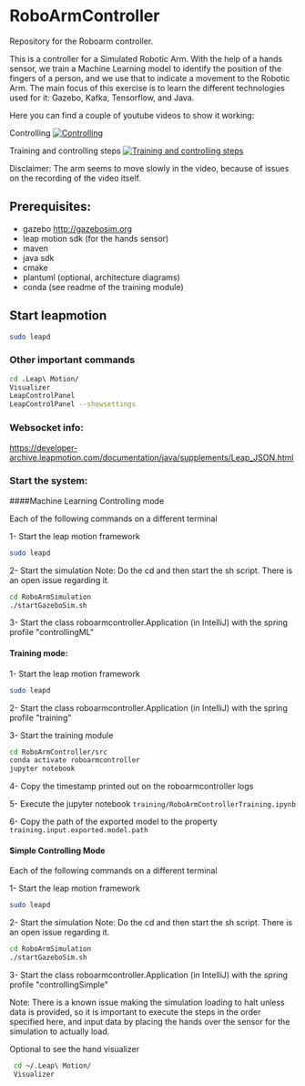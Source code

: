 # RoboArmController

Repository for the Roboarm controller. 

This is a controller for a Simulated Robotic Arm. With the help of a hands sensor, we train a Machine Learning model to identify the position of the fingers of a person, and we use that to indicate a movement to the Robotic Arm. The main focus of this exercise is to learn the different technologies used for it: Gazebo, Kafka, Tensorflow, and Java.

Here you can find a couple of youtube videos to show it working:

Controlling
[![Controlling](https://img.youtube.com/vi/hz7BYlV3m8k/0.jpg)](https://www.youtube.com/watch?v=hz7BYlV3m8k)

Training and controlling steps
[![Training and controlling steps](https://img.youtube.com/vi/deWE3Fv8uAE/0.jpg)](https://www.youtube.com/watch?v=deWE3Fv8uAE)

Disclaimer: The arm seems to move slowly in the video, because of issues on the recording of the video itself.


## Prerequisites:

- gazebo http://gazebosim.org
- leap motion sdk (for the hands sensor)
- maven
- java sdk
- cmake
- plantuml (optional, architecture diagrams)
- conda (see readme of the training module)


## Start leapmotion

```bash
sudo leapd
```

### Other important commands

```bash
cd .Leap\ Motion/
Visualizer
LeapControlPanel
LeapControlPanel --showsettings
```

### Websocket info:
https://developer-archive.leapmotion.com/documentation/java/supplements/Leap_JSON.html



### Start the system:

####Machine Learning Controlling mode

Each of the following commands on a different terminal 

1- Start the leap motion framework
```bash
sudo leapd
```
2- Start the simulation
Note: Do the cd and then start the sh script. There is an open issue regarding it.
```bash
cd RoboArmSimulation
./startGazeboSim.sh
```
3- Start the class roboarmcontroller.Application (in IntelliJ) with the spring profile "controllingML"



#### Training mode:

1- Start the leap motion framework
```bash
sudo leapd
```

2- Start the class roboarmcontroller.Application (in IntelliJ) with the spring profile "training"

3- Start the training module
```bash
cd RoboArmController/src
conda activate roboarmcontroller
jupyter notebook
```

4- Copy the timestamp printed out on the roboarmcontroller logs

5- Execute the jupyter notebook `training/RoboArmControllerTraining.ipynb`

6- Copy the path of the exported model to the property `training.input.exported.model.path` 

#### Simple Controlling Mode

Each of the following commands on a different terminal 

1- Start the leap motion framework
```bash
sudo leapd
```
2- Start the simulation
Note: Do the cd and then start the sh script. There is an open issue regarding it.
```bash
cd RoboArmSimulation
./startGazeboSim.sh
```
3- Start the class roboarmcontroller.Application (in IntelliJ) with the spring profile "controllingSimple"


Note: There is a known issue making the simulation loading to halt unless data is provided, 
so it is important to execute the steps in the order specified here, and input data by
 placing the hands over the sensor for the simulation to actually load. 


Optional to see the hand visualizer
```bash
 cd ~/.Leap\ Motion/
 Visualizer
```

